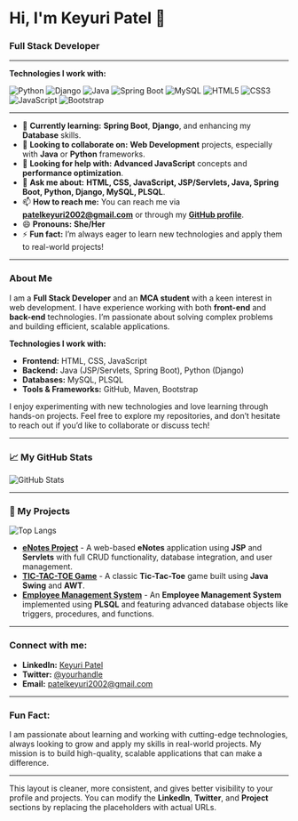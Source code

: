 # Hi, I'm Keyuri Patel 👋
### Full Stack Developer

---

**Technologies I work with:**

  ![Python](https://img.shields.io/badge/Python-%233B8EB9.svg?style=flat&logo=python&logoColor=white) 
  ![Django](https://img.shields.io/badge/Django-%23092E20.svg?style=flat&logo=django&logoColor=white)
  ![Java](https://img.shields.io/badge/Java-%23ED8B00.svg?style=flat&logo=openjdk&logoColor=white)
  ![Spring Boot](https://img.shields.io/badge/Spring%20Boot-%236DB33F.svg?style=flat&logo=spring-boot&logoColor=white) 
  ![MySQL](https://img.shields.io/badge/MySQL-%2300f.svg?style=flat&logo=mysql&logoColor=white)
  ![HTML5](https://img.shields.io/badge/HTML5-%23E34F26.svg?style=flat&logo=html5&logoColor=white) 
  ![CSS3](https://img.shields.io/badge/CSS3-%231572B6.svg?style=flat&logo=css3&logoColor=white) 
  ![JavaScript](https://img.shields.io/badge/JavaScript-%23F7DF1E.svg?style=flat&logo=javascript&logoColor=white)
  ![Bootstrap](https://img.shields.io/badge/Bootstrap-%23563D7C.svg?style=flat&logo=bootstrap&logoColor=white)
  


---

- 🌱 **Currently learning:** **Spring Boot**, **Django**, and enhancing my **Database** skills.
- 👯 **Looking to collaborate on:** **Web Development** projects, especially with **Java** or **Python** frameworks.
- 🤔 **Looking for help with:** **Advanced JavaScript** concepts and **performance optimization**.
- 💬 **Ask me about:** **HTML, CSS, JavaScript, JSP/Servlets, Java, Spring Boot, Python, Django, MySQL, PLSQL**.
- 📫 **How to reach me:** You can reach me via [**patelkeyuri2002@gmail.com**](mailto:patelkeyuri2002@gmail.com) or through my [**GitHub profile**](https://github.com/patelkeyuri2012).
- 😄 **Pronouns:** **She/Her**
- ⚡ **Fun fact:** I’m always eager to learn new technologies and apply them to real-world projects!

---

### About Me

I am a **Full Stack Developer** and an **MCA student** with a keen interest in web development. I have experience working with both **front-end** and **back-end** technologies. I’m passionate about solving complex problems and building efficient, scalable applications.

**Technologies I work with:**

- **Frontend:** HTML, CSS, JavaScript
- **Backend:** Java (JSP/Servlets, Spring Boot), Python (Django)
- **Databases:** MySQL, PLSQL
- **Tools & Frameworks:** GitHub, Maven, Bootstrap

I enjoy experimenting with new technologies and love learning through hands-on projects. Feel free to explore my repositories, and don’t hesitate to reach out if you’d like to collaborate or discuss tech!

---

### 📈 My GitHub Stats

![GitHub Stats](https://github-readme-stats.vercel.app/api?username=patelkeyuri2012&show_icons=true&theme=transparent)

---

### 📂 My Projects

![Top Langs](https://github-readme-stats.vercel.app/api/top-langs/?username=patelkeyuri2012&layout=compact)

- [**eNotes Project**](https://github.com/patelkeyuri2012/enotes) - A web-based **eNotes** application using **JSP** and **Servlets** with full CRUD functionality, database integration, and user management.
- [**TIC-TAC-TOE Game**](https://github.com/patelkeyuri2012/tic-tac-toe) - A classic **Tic-Tac-Toe** game built using **Java Swing** and **AWT**.
- [**Employee Management System**](https://github.com/patelkeyuri2012/employee-management) - An **Employee Management System** implemented using **PLSQL** and featuring advanced database objects like triggers, procedures, and functions.

---

### Connect with me:
- **LinkedIn:** [Keyuri Patel](https://www.linkedin.com/in/your-profile)
- **Twitter:** [@yourhandle](https://twitter.com/yourhandle)
- **Email:** [patelkeyuri2002@gmail.com](mailto:patelkeyuri2002@gmail.com)

---

### Fun Fact:
I am passionate about learning and working with cutting-edge technologies, always looking to grow and apply my skills in real-world projects. My mission is to build high-quality, scalable applications that can make a difference.

---

This layout is cleaner, more consistent, and gives better visibility to your profile and projects. You can modify the **LinkedIn**, **Twitter**, and **Project** sections by replacing the placeholders with actual URLs.
